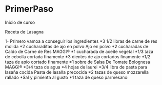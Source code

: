 # PrimerPaso
Inicio de curso

Receta de Lasagna

1- Primero vamoa a conseguir los ingredientes 
   *3 1/2 libras de carne de res molida
   *2 cucharaditas de ajo en polvo Ajo en polvo
   *2 cucharadas de Caldo de Carne de Res MAGGI®
   *1 cucharada de aceite vegetal
   *1/3 taza de cebolla cortada finamente
   *3 dientes de ajo cortados finamente
   *1/2 taza de apio cortado finamente
   *1 sobre de Salsa De Tomate Bolognesa MAGGI®
   *3/4 taza de agua
   *4 hojas de laurel
   *3/4 libra de pasta para lasaña cocida Pasta de lasaña precocida
   *2 tazas de queso mozzarella rallado
   *Sal y pimienta al gusto
   *1 taza de queso parmesano

